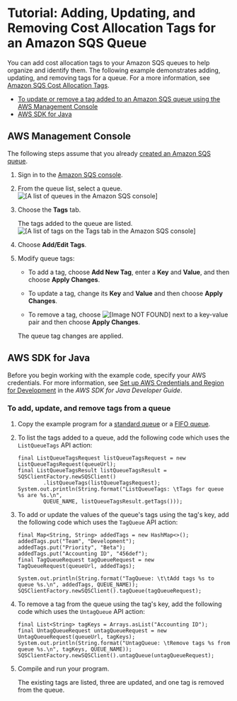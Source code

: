 # Tutorial: Adding, Updating, and Removing Cost Allocation Tags for an Amazon SQS Queue<a name="sqs-add-update-remove-tag-queue"></a>

You can add cost allocation tags to your Amazon SQS queues to help organize and identify them\. The following example demonstrates adding, updating, and removing tags for a queue\. For a more information, see [Amazon SQS Cost Allocation Tags](sqs-queue-tags.md)\.


+ [To update or remove a tag added to an Amazon SQS queue using the AWS Management Console](#sqs-update-remove-tag-queue-console)
+ [AWS SDK for Java](#sqs-add-update-remove-tag-queue-java)

## AWS Management Console<a name="sqs-update-remove-tag-queue-console"></a>

The following steps assume that you already [created an Amazon SQS queue](sqs-create-queue.md)\.

1. Sign in to the [Amazon SQS console](https://console.aws.amazon.com/sqs/)\.

1. From the queue list, select a queue\.  
![\[A list of queues in the Amazon SQS console\]](http://docs.aws.amazon.com/AWSSimpleQueueService/latest/SQSDeveloperGuide/images/sqs-tutorials-sending-message-to-queue-select-queue.png)

1. Choose the **Tags** tab\.

   The tags added to the queue are listed\.  
![\[A list of tags on the Tags tab in the Amazon SQS console\]](http://docs.aws.amazon.com/AWSSimpleQueueService/latest/SQSDeveloperGuide/images/sqs-tutorials-managing-queue-tags-list-tags.png)

1. Choose **Add/Edit Tags**\.

1. Modify queue tags:

   + To add a tag, choose **Add New Tag**, enter a **Key** and **Value**, and then choose **Apply Changes**\.

   + To update a tag, change its **Key** and **Value** and then choose **Apply Changes**\.

   + To remove a tag, choose ![\[Image NOT FOUND\]](http://docs.aws.amazon.com/AWSSimpleQueueService/latest/SQSDeveloperGuide/images/sqs-delete-queue-tag.png) next to a key\-value pair and then choose **Apply Changes**\.

   The queue tag changes are applied\.

## AWS SDK for Java<a name="sqs-add-update-remove-tag-queue-java"></a>

Before you begin working with the example code, specify your AWS credentials\. For more information, see [Set up AWS Credentials and Region for Development](http://docs.aws.amazon.com/sdk-for-java/v1/developer-guide/setup-credentials.html) in the *AWS SDK for Java Developer Guide*\.

### To add, update, and remove tags from a queue<a name="sqs-add-update-remove-tag-queue-java-update-remove"></a>

1. Copy the example program for a [standard queue](standard-queues-getting-started-java.md) or a [FIFO queue](FIFO-queues-getting-started-java.md)\.

1. To list the tags added to a queue, add the following code which uses the `ListQueueTags` API action:

   ```
   final ListQueueTagsRequest listQueueTagsRequest = new ListQueueTagsRequest(queueUrl);
   final ListQueueTagsResult listQueueTagsResult = SQSClientFactory.newSQSClient()
           .listQueueTags(listQueueTagsRequest);
   System.out.println(String.format("ListQueueTags: \tTags for queue %s are %s.\n", 
           QUEUE_NAME, listQueueTagsResult.getTags()));
   ```

1. To add or update the values of the queue's tags using the tag's key, add the following code which uses the `TagQueue` API action:

   ```
   final Map<String, String> addedTags = new HashMap<>();
   addedTags.put("Team", "Development");
   addedTags.put("Priority", "Beta");
   addedTags.put("Accounting ID", "456def");
   final TagQueueRequest tagQueueRequest = new TagQueueRequest(queueUrl, addedTags);
   
   System.out.println(String.format("TagQueue: \t\tAdd tags %s to queue %s.\n", addedTags, QUEUE_NAME));
   SQSClientFactory.newSQSClient().tagQueue(tagQueueRequest);
   ```

1. To remove a tag from the queue using the tag's key, add the following code which uses the `UntagQueue` API action:

   ```
   final List<String> tagKeys = Arrays.asList("Accounting ID");
   final UntagQueueRequest untagQueueRequest = new UntagQueueRequest(queueUrl, tagKeys);
   System.out.println(String.format("UntagQueue: \tRemove tags %s from queue %s.\n", tagKeys, QUEUE_NAME));
   SQSClientFactory.newSQSClient().untagQueue(untagQueueRequest);
   ```

1. Compile and run your program\.

   The existing tags are listed, three are updated, and one tag is removed from the queue\.